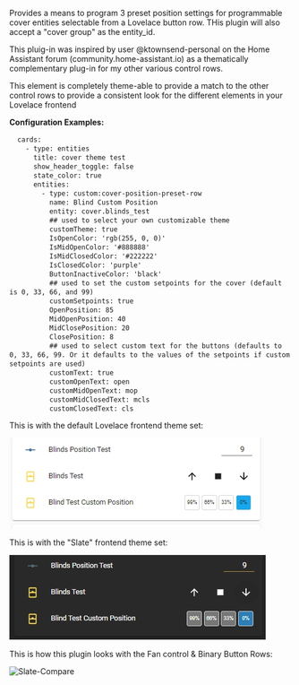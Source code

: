 Provides a means to program 3 preset position settings for programmable cover entities selectable from a Lovelace button row. THis plugin will also accept a "cover group" as the entity_id.

This pluig-in was inspired by user @ktownsend-personal  on the Home Assistant forum (community.home-assistant.io) as a thematically complementary plug-in for my other various control rows.

This element is completely theme-able to provide a match to the other control rows to provide a consistent look for the different elements in your Lovelace frontend

<b>Configuration Examples:</b>
    
  ```
    cards:
      - type: entities
        title: cover theme test
        show_header_toggle: false
        state_color: true
        entities:
          - type: custom:cover-position-preset-row
            name: Blind Custom Position
            entity: cover.blinds_test
            ## used to select your own customizable theme
            customTheme: true
            IsOpenColor: 'rgb(255, 0, 0)'
            IsMidOpenColor: '#888888'
            IsMidClosedColor: '#222222'
            IsClosedColor: 'purple'
            ButtonInactiveColor: 'black'
            ## used to set the custom setpoints for the cover (default is 0, 33, 66, and 99)
            customSetpoints: true
            OpenPosition: 85
            MidOpenPosition: 40
            MidClosePosition: 20
            ClosePosition: 8
            ## used to select custom text for the buttons (defaults to 0, 33, 66, 99. Or it defaults to the values of the setpoints if custom setpoints are used)
            customText: true
            customOpenText: open
            customMidOpenText: mop
            customMidClosedText: mcls
            customClosedText: cls
  ```

This is with the default Lovelace frontend theme set:

![Default](blinds_default.jpg)


This is with the "Slate" frontend theme set:

![Slate](blinds_default_slate_theme.jpg)

This is how this plugin looks with the Fan control & Binary Button Rows:

![Slate-Compare](button-row-example-compare.gif)
